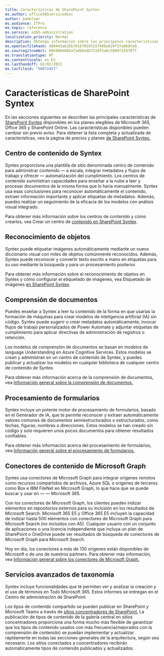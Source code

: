 ```yaml
---
title: Características de SharePoint Syntex
ms.author: office365servicedesc
author: pamelaar
ms.audience: ITPro
ms.topic: reference
ms.service: o365-administration
localization_priority: Normal
description: Obtenga información sobre las principales características de SharePoint Syntex disponibles en los planes elegibles de Microsoft 365, Office 365 y SharePoint Online.
ms.openlocfilehash: 998443a635b7816705553374d8a029f37a669fe0
ms.sourcegitcommit: 68b900488bafad6be4b7216f5a8c5899f159707f
ms.translationtype: MT
ms.contentlocale: es-ES
ms.lasthandoff: 02/02/2021
ms.locfileid: "50072457"
---
```

# <a name="sharepoint-syntex-features"></a>Características de SharePoint Syntex 

En las secciones siguientes se describen las principales características de [SharePoint Syntex](sharepoint-syntex-service-description.md) disponibles en los planes elegibles de Microsoft 365, Office 365 y SharePoint Online. Las características disponibles pueden cambiar sin previo aviso. Para obtener la lista completa y actualizada de características, vea la página de precios y planes [de SharePoint Syntex.](https://www.microsoft.com/microsoft-365/enterprise/sharepoint-syntex)

## <a name="syntex-content-center"></a>Centro de contenido de Syntex

Syntex proporciona una plantilla de sitio denominada centro de contenido para administrar contenido &mdash; a escala, integrar metadatos y flujos de trabajo y ofrecer  &mdash; automatización del cumplimiento. Los centros de contenido suministran capacidades para enseñar a la nube a leer y procesar documentos de la misma forma que lo haría manualmente. Syntex usa esas conclusiones para reconocer automáticamente el contenido, extraer información importante y aplicar etiquetas de metadatos. Además, puedes realizar un seguimiento de la eficacia de los modelos con análisis visual integrado.

Para obtener más información sobre los centros de contenido y cómo crearlos, vea Crear un centro de [contenido en SharePoint Syntex](/microsoft-365/contentunderstanding/create-a-content-center).

## <a name="object-recognition"></a>Reconocimiento de objetos

Syntex puede etiquetar imágenes automáticamente mediante un nuevo diccionario visual con miles de objetos comúnmente reconocidos. Además, Syntex puede reconocer y convertir texto escrito a mano en etiquetas para su uso mediante la búsqueda y para un procesamiento posterior.

Para obtener más información sobre el reconocimiento de objetos en Syntex y cómo configurar el etiquetado de imágenes, vea Etiquetado de imágenes [en SharePoint Syntex](/microsoft-365/contentunderstanding/image-tagging).

## <a name="document-understanding"></a>Comprensión de documentos

Puedes enseñar a Syntex a leer tu contenido de la forma en que usarías la formación de máquinas para crear modelos de inteligencia artificial (IA) sin código. Syntex puede sugerir o crear metadatos automáticamente, invocar flujos de trabajo personalizados de Power Automate y adjuntar etiquetas de cumplimiento para aplicar directivas de administración de registros o retención.

Los modelos de comprensión de documentos se basan en modelos de language Understanding en Azure Cognitive Services. Estos modelos se crean y administran en un centro de contenido de Syntex, y puedes publicar y actualizar los modelos en cualquier biblioteca de cualquier centro de contenido de Syntex.

Para obtener más información acerca de la comprensión de documentos, vea [Información general sobre la comprensión de documentos.](/microsoft-365/contentunderstanding/document-understanding-overview)

## <a name="form-processing"></a>Procesamiento de formularios

Syntex incluye un potente motor de procesamiento de formularios, basado en el Generador de IA, que te permite reconocer y extraer automáticamente valores comunes de documentos semiestructurados o estructurados, como fechas, figuras, nombres o direcciones. Estos modelos se han creado sin código y solo requieren unos pocos documentos para obtener resultados confiables.

Para obtener más información acerca del procesamiento de formularios, vea [Información general sobre el procesamiento de formularios.](/microsoft-365/contentunderstanding/form-processing-overview)

## <a name="microsoft-graph-content-connectors"></a>Conectores de contenido de Microsoft Graph

Syntex usa conectores de Microsoft Graph para integrar orígenes remotos como recursos compartidos de archivos, Azure SQL o orígenes de terceros como Box e IBM FileNet en Microsoft Graph, lo que hace que se puede buscar y usar en &mdash; &mdash; Microsoft 365.

Con los conectores de Microsoft Graph, los clientes pueden indizar elementos en repositorios externos para su inclusión en los resultados de Microsoft Search. Microsoft 365 E5 y Office 365 E5 incluyen la capacidad de indizar hasta 500 elementos con conectores de Microsoft Graph para Microsoft Search (no incluidos con A5). Cualquier usuario con un conjunto de aplicaciones o una licencia independiente que incluya un plan de SharePoint o OneDrive puede ver resultados de búsqueda de conectores de Microsoft Graph para Microsoft Search.

Hoy en día, los conectores a más de 130 orígenes están disponibles de Microsoft o de uno de nuestros partners. Para obtener más información, vea [Información general sobre los conectores de Microsoft Graph.](https://aka.ms/iwantconnectors)

## <a name="advanced-taxonomy-services"></a>Servicios avanzados de taxonomía

Syntex incluye funcionalidades que te permiten ver y analizar la creación y el uso de términos en Todo Microsoft 365. Estos informes se entregan en el Centro de administración de SharePoint.

Los tipos de contenido compartido se pueden publicar en SharePoint y Microsoft Teams a través de [sitios concentradores de SharePoint.](/sharepoint/dev/features/hub-site/hub-site-overview) La publicación de tipos de contenido de la galería central en sitios concentradores proporciona una forma mucho más flexible de garantizar que los tipos de contenido usados con más frecuencia(mejorados con la comprensión de contenido) se puedan implementar y actualizar rápidamente en todas las secciones generales de la arquitectura, según sea necesario. Los sitios conectados a concentradores recibirán automáticamente tipos de contenido publicados y actualizados.
